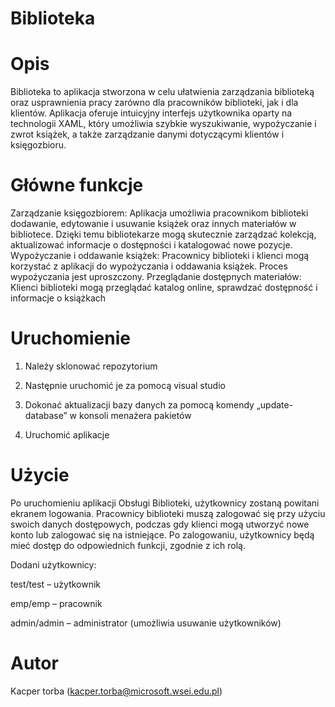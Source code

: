 # Biblioteka
# Opis
Biblioteka to aplikacja stworzona w celu ułatwienia zarządzania biblioteką oraz usprawnienia pracy zarówno dla pracowników biblioteki, jak i dla klientów. Aplikacja oferuje intuicyjny interfejs użytkownika oparty na technologii XAML, który umożliwia szybkie wyszukiwanie, wypożyczanie i zwrot książek, a także zarządzanie danymi dotyczącymi klientów i księgozbioru.
# Główne funkcje
Zarządzanie księgozbiorem: Aplikacja umożliwia pracownikom biblioteki dodawanie, edytowanie i usuwanie książek oraz innych materiałów w bibliotece. Dzięki temu bibliotekarze mogą skutecznie zarządzać kolekcją, aktualizować informacje o dostępności i katalogować nowe pozycje.
Wypożyczanie i oddawanie książek: Pracownicy biblioteki i klienci mogą korzystać z aplikacji do wypożyczania i oddawania książek. Proces wypożyczania jest uproszczony.
Przeglądanie dostępnych materiałów: Klienci biblioteki mogą przeglądać katalog online, sprawdzać dostępność i informacje o książkach
# Uruchomienie
1. Należy sklonować repozytorium

2. Następnie uruchomić je za pomocą visual studio

3. Dokonać aktualizacji bazy danych za pomocą komendy „update-database” w konsoli menażera pakietów
   
4. Uruchomić aplikacje 
# Użycie
Po uruchomieniu aplikacji Obsługi Biblioteki, użytkownicy zostaną powitani ekranem logowania. Pracownicy biblioteki muszą zalogować się przy użyciu swoich danych dostępowych, podczas gdy klienci mogą utworzyć nowe konto lub zalogować się na istniejące. Po zalogowaniu, użytkownicy będą mieć dostęp do odpowiednich funkcji, zgodnie z ich rolą.

Dodani użytkownicy:

test/test – użytkownik

emp/emp – pracownik

admin/admin – administrator (umożliwia usuwanie użytkowników)
# Autor
Kacper torba (kacper.torba@microsoft.wsei.edu.pl)
